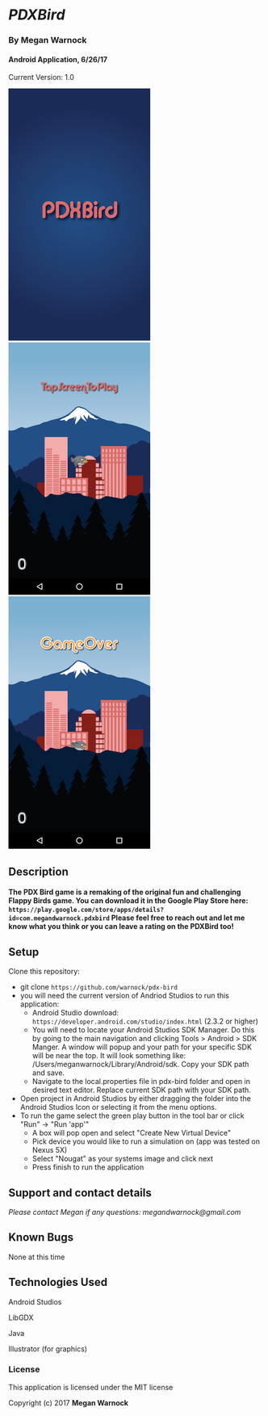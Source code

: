 # _PDXBird_

### By Megan Warnock
#### Android Application, 6/26/17
Current Version: 1.0

![PDXBird: Splash Page](/android/res/raw/splash.png?raw=true "PDXBird - Splash Activity")
![PDXBird: Start Game](/android/res/raw/start.png?raw=true "PDXBird - Start Game")
![PDXBird:  Game Over](/android/res/raw/stop.png?raw=true "PDXBird - Game Over")

## Description

#### The PDX Bird game is a remaking of the original fun and challenging Flappy Birds game. You can download it in the Google Play Store here: `https://play.google.com/store/apps/details?id=com.megandwarnock.pdxbird` Please feel free to reach out and let me know what you think or you can leave a rating on the PDXBird too!

## Setup

Clone this repository:
* git clone `https://github.com/warnock/pdx-bird`
* you will need the current version of Andriod Studios to run this application:
   * Android Studio download: `https://developer.android.com/studio/index.html` (2.3.2 or higher)
   * You will need to locate your Android Studios SDK Manager. Do this by going to the main navigation and clicking Tools > Android > SDK Manger. A window will popup and your path for your specific SDK will be near the top. It will look something like: /Users/meganwarnock/Library/Android/sdk. Copy your SDK path and save.
   * Navigate to the local.properties file in pdx-bird folder and open in desired text editor. Replace current SDK path with your SDK path.
* Open project in Android Studios by either dragging the folder into the Android Studios Icon or selecting it from the menu options.
* To run the game select the green play button in the tool bar or click "Run" -> "Run 'app'"
    * A box will pop open and select "Create New Virtual Device"
    * Pick device you would like to run a simulation on (app was tested on Nexus 5X)
    * Select "Nougat" as your systems image and click next
    * Press finish to run the application


## Support and contact details

_Please contact Megan if any questions: megandwarnock@gmail.com_

## Known Bugs
None at this time


## Technologies Used

Android Studios

LibGDX

Java

Illustrator (for graphics)

### License

This application is licensed under the MIT license

Copyright (c) 2017 **Megan Warnock**
